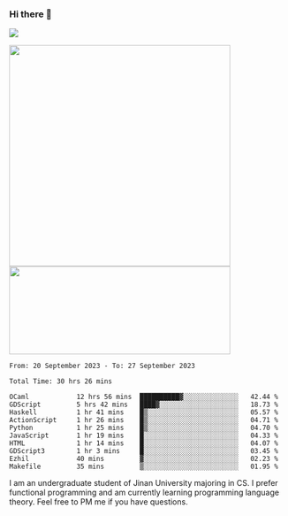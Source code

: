 ### Hi there 👋

<!--
**pe200012/pe200012** is a ✨ _special_ ✨ repository because its `README.md` (this file) appears on your GitHub profile.

Here are some ideas to get you started:

- 🔭 I’m currently working on ...
- 🌱 I’m currently learning ...
- 👯 I’m looking to collaborate on ...
- 🤔 I’m looking for help with ...
- 💬 Ask me about ...
- 📫 How to reach me: ...
- 😄 Pronouns: ...
- ⚡ Fun fact: ...
-->
![](https://www.codewars.com/users/pe200012/badges/large)
<p>
    <img width="400em" src="https://github-readme-stats-git-masterrstaa-rickstaa.vercel.app/api?username=pe200012&show_icons=true&icon_color=f44336&title_color=757de8&rank_icon=github">
    <img width="400em" height="159em" src="https://github-readme-stats-git-masterrstaa-rickstaa.vercel.app/api/top-langs/?username=pe200012&hide=html,cmake,css&title_color=757de8&layout=compact">
</p>

<!--START_SECTION:waka-->

```all_time
From: 20 September 2023 - To: 27 September 2023

Total Time: 30 hrs 26 mins

OCaml            12 hrs 56 mins  ██████████▓░░░░░░░░░░░░░░   42.44 %
GDScript         5 hrs 42 mins   ████▓░░░░░░░░░░░░░░░░░░░░   18.73 %
Haskell          1 hr 41 mins    █▒░░░░░░░░░░░░░░░░░░░░░░░   05.57 %
ActionScript     1 hr 26 mins    █▒░░░░░░░░░░░░░░░░░░░░░░░   04.71 %
Python           1 hr 25 mins    █▒░░░░░░░░░░░░░░░░░░░░░░░   04.70 %
JavaScript       1 hr 19 mins    █░░░░░░░░░░░░░░░░░░░░░░░░   04.33 %
HTML             1 hr 14 mins    █░░░░░░░░░░░░░░░░░░░░░░░░   04.07 %
GDScript3        1 hr 3 mins     █░░░░░░░░░░░░░░░░░░░░░░░░   03.45 %
Ezhil            40 mins         ▓░░░░░░░░░░░░░░░░░░░░░░░░   02.23 %
Makefile         35 mins         ▒░░░░░░░░░░░░░░░░░░░░░░░░   01.95 %
```

<!--END_SECTION:waka-->

I am an undergraduate student of Jinan University majoring in CS. I prefer functional programming and am currently learning programming language theory. Feel free to PM me if you have questions.
